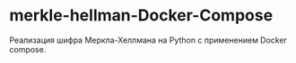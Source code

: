 # merkle-hellman-Docker-Compose
Реализация шифра Меркла-Хеллмана на Python c применением Docker compose.
